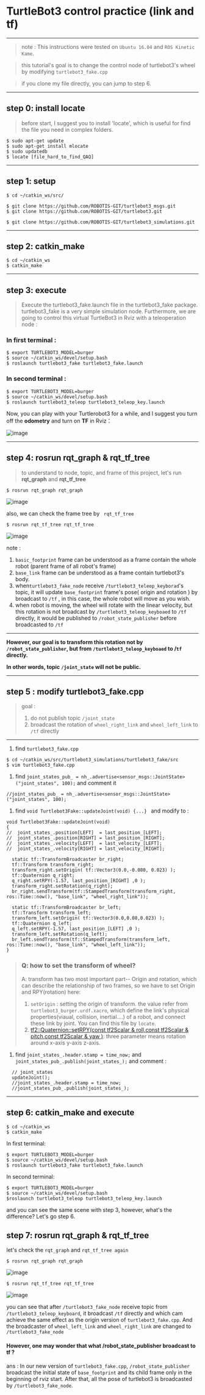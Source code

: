 # TurtleBot3 control practice (link and tf)

------

> note : This instructions were tested on `Ubuntu 16.04` and `ROS Kinetic Kame`.

> this tutorial's goal is to change the control node of turtlebot3's wheel by modifying `turtlebot3_fake.cpp`

> if you clone my file directly, you can jump to step 6.
------

## step 0: install locate

> before start, I suggest you to install 'locate', which is useful for find the file you need in complex folders.

```
$ sudo apt-get update
$ sudo apt-get install mlocate
$ sudo updatedb
$ locate [file_hard_to_find_QAQ]
```

------

## step 1: setup

```
$ cd ~/catkin_ws/src/
```

```
$ git clone https://github.com/ROBOTIS-GIT/turtlebot3_msgs.git
$ git clone https://github.com/ROBOTIS-GIT/turtlebot3.git
```

```
$ git clone https://github.com/ROBOTIS-GIT/turtlebot3_simulations.git
```

------

## step 2: catkin_make

```
$ cd ~/catkin_ws
$ catkin_make
```

------

## step 3: execute 

> Execute the turtlebot3_fake.launch file in the turtlebot3_fake package.  turtlebot3_fake is a very simple simulation node. Furthermore, we are going to control this virtual TurtleBot3 in Rviz with a teleoperation node :

### In first terminal :

```
$ export TURTLEBOT3_MODEL=burger
$ source ~/catkin_ws/devel/setup.bash
$ roslaunch turtlebot3_fake turtlebot3_fake.launch
```

### In second terminal :

```
$ export TURTLEBOT3_MODEL=burger
$ source ~/catkin_ws/devel/setup.bash
$ roslaunch turtlebot3_teleop turtlebot3_teleop_key.launch
```

Now, you can play with your Turtlerobot3 for a while, and I suggest you turn off the **odometry** and turn on **TF** in Rviz：

![image](https://github.com/Nano1201/InfoExchange/blob/master/nano/catkin_ws/image/turm_of_odom.PNG)  

------

## step 4: rosrun  rqt_graph & rqt_tf_tree

> to understand to node, topic, and frame of this project, let's run **rqt_graph** and **rqt_tf_tree**

```
$ rosrun rqt_graph rqt_graph
```

![image](https://github.com/Nano1201/InfoExchange/blob/master/nano/catkin_ws/image/rqt_0.PNG)

also, we can check the frame tree by ` rqt_tf_tree`

```
$ rosrun rqt_tf_tree rqt_tf_tree
```

![image](https://github.com/Nano1201/InfoExchange/blob/master/nano/catkin_ws/image/tf_tree_0.PNG)

note :

1. `basic_footprint` frame can be understood as a frame contain the whole robot (parent frame of all robot's frame)
2. `base_link` frame can be understood as a frame contain turtlebot3's body.
3. when`turtlebot3_fake_node` receive `/turtlebot3_teleop_keyborad`'s topic, it will update `base_footprint` frame's pose( origin and rotation ) by broadcast to `/tf` , in this case, the whole robot will move as you wish.
4. when robot is moving, the wheel will rotate with the linear velocity, but this rotation is not broadcast by `/turtlebot3_teleop_keyboaed` to `/tf` directly, it would be published to  `/robot_state_publisher` before broadcasted to `/tf`

------

**However, our goal is to transform this rotation not by `/robot_state_publisher`, but  from `/turtlebot3_teleop_keyboaed` to /`tf` directly.**

**In other words, topic `/joint_state` will not be public.**

------

## step 5 : modify turtlebot3_fake.cpp

> goal :
>
> 1. do not publish topic `/joint_state`
> 2. broadcast the rotation of `wheel_right_link` and `wheel_left_link` to `/tf` directly

------

1. find `turtlebot3_fake.cpp`

```
$ cd ~/catkin_ws/src/turtlebot3_simulations/turtlebot3_fake/src
$ vim turtlebot3_fake.cpp
```

1. find  `joint_states_pub_ = nh_.advertise<sensor_msgs::JointState>("joint_states", 100);` and comment it

```
//joint_states_pub_ = nh_.advertise<sensor_msgs::JointState>("joint_states", 100);
```

1. find `void Turtlebot3Fake::updateJoint(void) {...} ` and modify to :

```
void Turtlebot3Fake::updateJoint(void)
{
//  joint_states_.position[LEFT]  = last_position_[LEFT];
//  joint_states_.position[RIGHT] = last_position_[RIGHT];
//  joint_states_.velocity[LEFT]  = last_velocity_[LEFT];
//  joint_states_.velocity[RIGHT] = last_velocity_[RIGHT];

  static tf::TransformBroadcaster br_right;
  tf::Transform transform_right;
  transform_right.setOrigin( tf::Vector3(0.0,-0.080, 0.023) );
  tf::Quaternion q_right;
  q_right.setRPY(-1.57, last_position_[RIGHT] ,0 );
  transform_right.setRotation(q_right);
  br_right.sendTransform(tf::StampedTransform(transform_right, ros::Time::now(), "base_link", "wheel_right_link"));

  static tf::TransformBroadcaster br_left;
  tf::Transform transform_left;
  transform_left.setOrigin( tf::Vector3(0.0,0.08,0.023) );
  tf::Quaternion q_left;
  q_left.setRPY(-1.57, last_position_[LEFT] ,0 );
  transform_left.setRotation(q_left);
  br_left.sendTransform(tf::StampedTransform(transform_left, ros::Time::now(), "base_link", "wheel_left_link"));
}

```

> ### Q: how to set the transform of wheel?
>
> A: transform has two most important part-- Origin and rotation, which can describe the relationship of two frames, so we have to set Origin and RPY(rotation) here:
>
> 1. `setOrigin` :  setting the origin of transform. the value refer from `turtlebot3_burger.urdf.xacro`, which define the link's physical properties(viaual, collision, inertial....) of a robot, and connect these link by joint. You can find this file by `locate`.
> 2. [tf2::Quaternion::setRPY(const tf2Scalar &  roll,const tf2Scalar &  pitch,const tf2Scalar &  yaw )](http://docs.ros.org/jade/api/tf2/html/classtf2_1_1Quaternion.html#a2ffba08e3fb4c10f9d5cbd6fc43399de):  three parameter means rotation around x-axis y-axis z-axis.	 

1. find `joint_states_.header.stamp = time_now;` and ` joint_states_pub_.publish(joint_states_);` and comment :

```
  // joint_states
  updateJoint();
  //joint_states_.header.stamp = time_now;
  //joint_states_pub_.publish(joint_states_);
```



------

## step 6: catkin_make and execute

```
$ cd ~/catkin_ws
$ catkin_make
```

In first terminal:

```
$ export TURTLEBOT3_MODEL=burger
$ source ~/catkin_ws/devel/setup.bash
$ roslaunch turtlebot3_fake turtlebot3_fake.launch
```

In second terminal:

```
$ export TURTLEBOT3_MODEL=burger
$ source ~/catkin_ws/devel/setup.bash
$roslaunch turtlebot3_teleop turtlebot3_teleop_key.launch
```

and you can see the same scene with step 3, however, what's the difference?  Let's go step 6.

## step 7: rosrun  rqt_graph & rqt_tf_tree

let's check the `rqt_graph` and `rqt_tf_tree again`

```
$ rosrun rqt_graph rqt_graph
```

![image](https://github.com/Nano1201/InfoExchange/blob/master/nano/catkin_ws/image/rqt_1.PNG)

```
$ rosrun rqt_tf_tree rqt_tf_tree
```

![image](https://github.com/Nano1201/InfoExchange/blob/master/nano/catkin_ws/image/tf_tree_1.PNG)

  you can see that after `/turtlebot3_fake_node` receive topic from `/turtlebot3_teleop_keyboard`, it broadcast `/tf` directly and which cam achieve the same effect as the origin version of `turtlebot3_fake.cpp`.  And the broadcaster of `wheel_left_link` and `wheel_right_link` are changed to `/turtlebot3_fake_node`

#### However, one may wonder that what /robot_state_publisher broadcast to tf ?

ans :   In our new version of `turtlebot3_fake.cpp`, `/robot_state_publisher` broadcast the initial state of `base_footprint` and its child frame only in the beginning of rviz start. After that, all the pose of turtlebot3 is broadcasted by  `/turtlebot3_fake_node`.